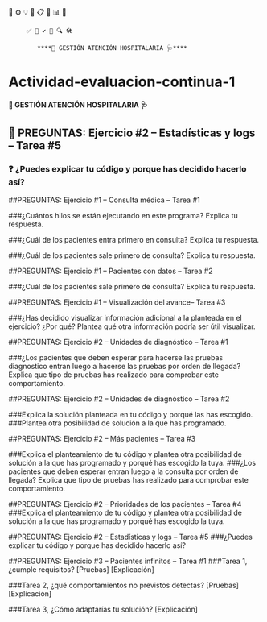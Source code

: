 📌 ⚙️ 💡 💭 📋 🔄 📊 🤔

         ✅ 🧠 ✔️ 🧾 🔍 🛠

            ****🏥 GESTIÓN ATENCIÓN HOSPITALARIA 🩺****


# **Actividad-evaluacion-continua-1**
**🏥 GESTIÓN ATENCIÓN HOSPITALARIA 🩺**

## 🧠 PREGUNTAS: Ejercicio #2 – Estadísticas y logs – Tarea #5

### ❓ ¿Puedes explicar tu código y porque has decidido hacerlo así? 





##PREGUNTAS: Ejercicio #1 – Consulta médica – Tarea #1

###¿Cuántos hilos se están ejecutando en este programa? Explica tu respuesta. 

###¿Cuál de los pacientes entra primero en consulta? Explica tu respuesta.

###¿Cuál de los pacientes sale primero de consulta? Explica tu respuesta.

##PREGUNTAS: Ejercicio #1 – Pacientes con datos – Tarea #2

###¿Cuál de los pacientes sale primero de consulta? Explica tu respuesta.

##PREGUNTAS: Ejercicio #1 – Visualización del avance– Tarea #3

###¿Has decidido visualizar información adicional a la planteada en el ejercicio? ¿Por qué? Plantea qué otra información podría ser útil visualizar.

##PREGUNTAS: Ejercicio #2 – Unidades de diagnóstico – Tarea #1

###¿Los pacientes que deben esperar para hacerse las pruebas diagnostico entran luego a hacerse las pruebas por orden de llegada? Explica que tipo de pruebas has realizado para comprobar este comportamiento. 

##PREGUNTAS: Ejercicio #2 – Unidades de diagnóstico – Tarea #2

###Explica la solución planteada en tu código y porqué las has escogido.
###Plantea otra posibilidad de solución a la que has programado.

##PREGUNTAS: Ejercicio #2 – Más pacientes – Tarea #3

###Explica el planteamiento de tu código y plantea otra posibilidad de solución a la que has programado y porqué has escogido la tuya.
###¿Los pacientes que deben esperar entran luego a la consulta por orden de llegada? Explica que tipo de pruebas has realizado para comprobar este comportamiento. 

##PREGUNTAS: Ejercicio #2 – Prioridades de los pacientes – Tarea #4
###Explica el planteamiento de tu código y plantea otra posibilidad de solución a la que has programado y porqué has escogido la tuya.

##PREGUNTAS: Ejercicio #2 – Estadísticas y logs – Tarea #5
###¿Puedes explicar tu código y porque has decidido hacerlo así? 

##PREGUNTAS: Ejercicio #3 – Pacientes infinitos – Tarea #1
###Tarea 1, ¿cumple requisitos? [Pruebas] [Explicación]

###Tarea 2, ¿qué comportamientos no previstos detectas? [Pruebas] [Explicación]

###Tarea 3, ¿Cómo adaptarías tu solución? [Explicación]


